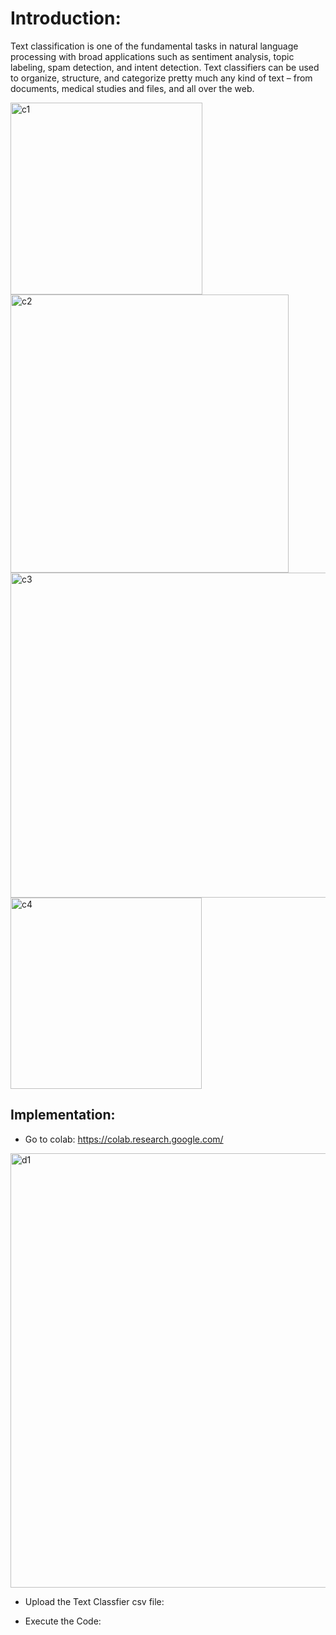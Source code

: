 # Introduction:

Text classification is one of the fundamental tasks in natural language processing with broad applications such as sentiment analysis, topic labeling, spam detection, and intent detection. Text classifiers can be used to organize, structure, and categorize pretty much any kind of text – from documents, medical studies and files, and all over the web.

<img width="307" alt="c1" src="https://user-images.githubusercontent.com/23255126/222936309-d9ae8114-c011-4a52-b335-96db5581f31c.png">

<img width="445" alt="c2" src="https://user-images.githubusercontent.com/23255126/222936310-a93753d7-4ef9-4f9c-9fc6-6148a366d47b.png">


<img width="520" alt="c3" src="https://user-images.githubusercontent.com/23255126/222936314-1e0fbcce-7241-44db-8629-e80472d62f5c.png">

<img width="306" alt="c4" src="https://user-images.githubusercontent.com/23255126/222936316-4253c702-52bd-4cde-9897-ab194d3e4240.png">

## Implementation:

- Go to colab: https://colab.research.google.com/


<img width="695" alt="d1" src="https://user-images.githubusercontent.com/23255126/222936439-6e4ec13a-17e7-4926-bdac-f15d782ad2be.png">

- Upload the Text Classfier csv file: 

- Execute the Code: 
